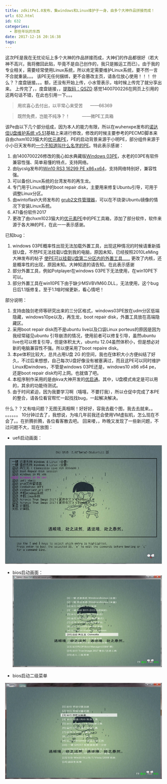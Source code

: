 ```yaml
---
title: zdkitPe1.0发布，集windows和Linux维护于一身，由多个大神作品拼接而成！
url: 632.html
id: 632
categories:
  - 那些年玩的东西
date: 2017-12-16 20:16:38
tags:
---
```


这次PE是我在无忧论坛上多个大神的作品拼接而成，大神们的作品都很好（若大神不高兴，我将撤回此贴，毕竟不是自己创作的，我只是搬运工而已）。由于我的专业相关，需要经常使用Linux系统，所以肯定需要维护Linux系统，要不然一言不合就重装。。。 该PE无任何捆绑，更不会篡改主页，请各位放心使用！！！ 什么？？度盘链接。。。额，还没有开始上传，小水管表示，啥时候上传完了就分享出来。 上传完了，，度盘链接，，[提取码：QSZD](https://pan.baidu.com/s/1eR86S0M) 感觉1400700226在网页上引用的这两句话不错，在此也引用一下。。。

> 用欢喜心去付出，以平常心来受苦      ——66369

> 既然免费，岂能不纯净？！          ——微PE工具箱

该Pe由以下几个部分组成，因为本人的能力有限，所以在wuhenxpe发布的[诺达佳U盘维护系统 v5.51](http://bbs.wuyou.net/forum.php?mod=viewthread&tid=388040)基础上来进行修改，修改的时候主要参考的PECMD脚本来自由chxm1023猫大的[优元素PE](http://bbs.wuyou.net/forum.php?mod=viewthread&tid=361122)，PE的启动背景来源于小明PE，部分组件来源于小小日天发布的[一个不知道叫什么名字的PE](https://359303267.github.io/)。特此表示感谢：

1.  由1400700226修改的我心如水典藏版[Windows 03PE](http://bbs.wuyou.net/forum.php?mod=viewthread&tid=366263)，水老的03PE有软件兼容性强、简单易懂的特点，支持网络。
2.  由ljycslg发布的[Win10 RS3 16299 PE x86+x64](http://bbs.wuyou.net/forum.php?mod=viewthread&tid=378234)，支持网络特别好，兼容性强。
3.  可以备份Linux系统的台湾发布的再生龙。
4.  专门用于Linux维护的boot repair disk，主要用来修复Ubuntu引导，可用于调整Linux分区。
5.  由wintoflash大师发布的 [grub2文件管理器](http://bbs.wuyou.net/forum.php?mod=viewthread&tid=384999)，可以在不烧录Ubuntu镜像的情况下安装Linux系统。
6.  ATI备份软件2017
7.  更改了由chxm1023猫大的[优元素PE](http://bbs.wuyou.net/forum.php?mod=viewthread&tid=361122)中的PE工具箱，添加了部分软件，软件来源于各大神的PE，在此一一表示感谢。

已知bug：

1.  windows 03PE概率性出现无法加载外置工具，出现这种情况的时候请重新插拔U盘，不然PE无法挂载U盘到我的电脑，原因未知，已经按照2010LeMing大神发布的帖子 [使PE可以挂载U盘第二分区内的外置工具……](http://bbs.wuyou.net/forum.php?mod=viewthread&tid=196085) 更改了内核，还是概率性的出现，原因未知。大神知道的请告知。在此表示感谢
2.  部分外置工具，例如Potplayer在windows 03PE下无法使用，在win10PE下可以。
3.  部分外置工具在win10PE下由于缺少MSVBVM60.DLL，无法使用，这个bug日后1.1版修复。至于1.1啥时候更新，看心情吧！

部分说明：

1.  支持由独剑老师等研究出来的三分区格式，windows03PE放在udm分区低端隐藏，windows10pe以及，再生龙，boot repair disk，外置工具放在高端隐藏区。
2.  采用boot repair disk而不是ubuntu live以及口袋Linux porteus的原因是因为我经常碰见ubuntu 引导崩溃的情况，使用前者可以修复引导，虽然ubuntu live也可以修复引导，但是体积太大，ubuntu 12.04虽然体积小，但是想必对新的电脑兼容性不强。所以便采用了boot repaire disk。
3.  本pe体积比较大，总共占用U盘 2G 的空间，我也在体积大小方便纠结了好久，不过后来想想，自己每次U盘好像没有被塞满过，而且这PE可以同时维护Linux和windows，不管是windows 03PE还是，windows10 x86 x64 pe，还是boot repair disk均可上网。也就值了吧。
4.  本程序制作采用的是由kva大神开发的[优启通](http://bbs.wuyou.net/forum.php?mod=viewthread&tid=364890)。其中，U盘模式肯定是可以用的，其余的功能待测试。
5.  由于时间紧迫，因为我要学习啊（嘻嘻，不要打我），所以仓促中完成了本PE的整合，请各位看官帮忙一起找找bug，一起解决解决。

什么？？又有啥问题？无图无真相啊！好好好，容我去截个图，我去去就来。。 。。。。。。 10分钟过去了，我想说，为啥几年前我还会使用VM虚拟机，怎么现在不会了。。在折腾折腾，各位看客散去吧。 回来喽，，昨晚又发现了一些新问题，不过问题不大，现在放图：

*   uefi启动画面：

![uefi启动界面](zdkitPe1.0发布，集windows和Linux维护于一身，由多个大神作品拼接而成！/uefi启动界面.png)

*   bios启动画面：
![bios启动界面](zdkitPe1.0发布，集windows和Linux维护于一身，由多个大神作品拼接而成！/bios启动界面.png)

*   bios启动二级菜单

![bios启动界面2](zdkitPe1.0发布，集windows和Linux维护于一身，由多个大神作品拼接而成！/bios启动界面2.png)